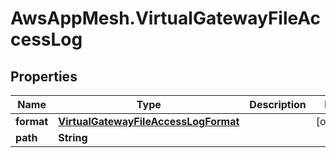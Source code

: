# AwsAppMesh.VirtualGatewayFileAccessLog

## Properties

Name | Type | Description | Notes
------------ | ------------- | ------------- | -------------
**format** | [**VirtualGatewayFileAccessLogFormat**](VirtualGatewayFileAccessLogFormat.md) |  | [optional] 
**path** | **String** |  | 


